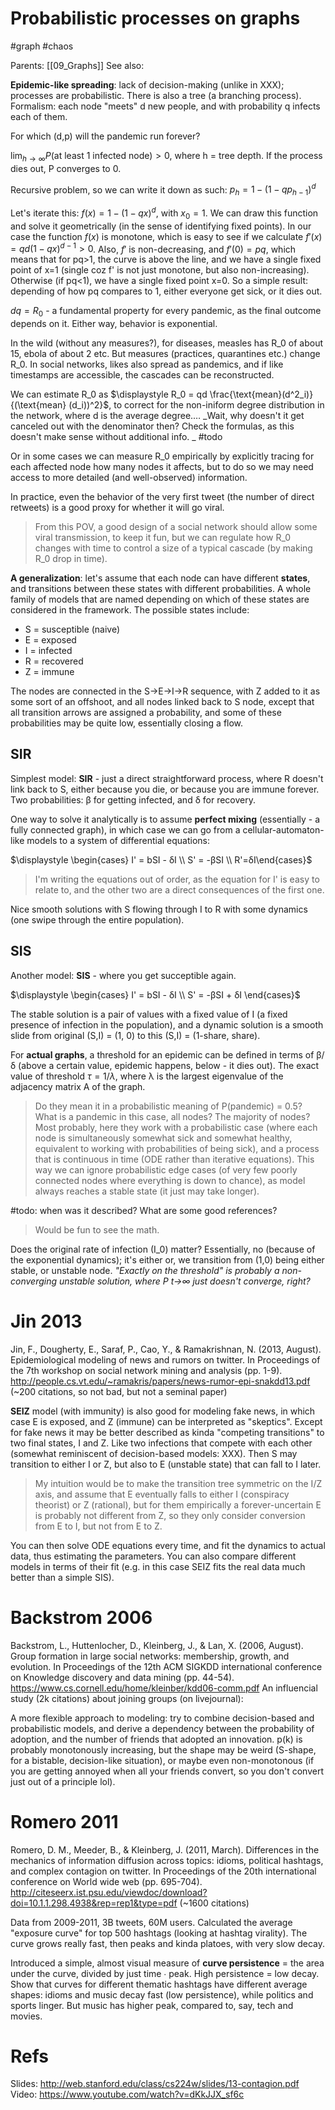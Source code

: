 # Probabilistic processes on graphs

#graph #chaos

Parents: [[09_Graphs]]
See also:

**Epidemic-like spreading**: lack of decision-making (unlike in XXX); processes are probabilistic. There is also a tree (a branching process). Formalism: each node "meets" d new people, and with probability q infects each of them.

For which (d,p) will the pandemic run forever? 

$\displaystyle \lim_{h→∞} P(\text{at least 1 infected node}) >0$, where h = tree depth. If the process dies out, P converges to 0.

Recursive problem, so we can write it down as such: $p_h = 1-(1-qp_{h-1})^d$

Let's iterate this: $f(x) = 1-(1-qx)^d$, with $x_0 = 1$. We can draw this function and solve it geometrically (in the sense of identifying fixed points). In our case the function $f(x)$ is monotone, which is easy to see if we calculate $f'(x) = qd(1-qx)^{d-1}>0$. Also, $f'$ is non-decreasing, and $f'(0)=pq$, which means that for pq>1, the curve is above the line, and we have a single fixed point of x=1 (single coz f' is not just monotone, but also non-increasing). Otherwise (if pq<1), we have a single fixed point x=0. So a simple result: depending of how pq compares to 1, either everyone get sick, or it dies out.

$dq=R_0$ - a fundamental property for every pandemic, as the final outcome depends on it. Either way, behavior is exponential.

In the wild (without any measures?), for diseases, measles has R_0 of about 15, ebola of about 2 etc. But measures (practices, quarantines etc.) change R_0. In social networks, likes also spread as pandemics, and if like timestamps are accessible, the cascades can be reconstructed.

We can estimate R_0 as $\displaystyle R_0 = qd \frac{\text{mean}(d^2_i)}{(\text{mean} (d_i))^2}$, to correct for the non-iniform degree distribution in the network, where d is the average degree.… _Wait, why doesn't it get canceled out with the denominator then? Check the formulas, as this doesn't make sense without additional info. _ #todo

Or in some cases we can measure R_0 empirically by explicitly tracing for each affected node how many nodes it affects, but to do so we may need access to more detailed (and well-observed) information.

In practice, even the behavior of the very first tweet (the number of direct retweets) is a good proxy for whether it will go viral.

> From this POV, a good design of a social network should allow some viral transmission, to keep it fun, but we can regulate how R_0 changes with time to control a size of a typical cascade (by making R_0 drop in time).

**A generalization**: let's assume that each node can have different **states**, and transitions between these states with different probabilities. A whole family of models that are named depending on which of these states are considered in the framework. The possible states include:
* S = susceptible (naive)
* E = exposed
* I = infected
* R = recovered
* Z = immune

The nodes are connected in the S→E→I→R sequence, with Z added to it as some sort of an offshoot, and all nodes linked back to S node, except that all transition arrows are assigned a probability, and some of these probabilities may be quite low, essentially closing a flow.

## SIR

Simplest model: **SIR** - just a direct straightforward process, where R doesn't link back to S, either because you die, or because you are immune forever. Two probabilities: β for getting infected, and δ for recovery.

One way to solve it analytically is to assume **perfect mixing** (essentially - a fully connected graph), in which case we can go from a cellular-automaton-like models to a system of differential equations:

$\displaystyle \begin{cases} I' = bSI - δI \\ S' = -βSI \\ R'=δI\end{cases}$

> I'm writing the equations out of order, as the equation for I' is easy to relate to, and the other two are a direct consequences of the first one.

Nice smooth solutions with S flowing through I to R with some dynamics (one swipe through the entire population).

## SIS

Another model: **SIS** - where you get succeptible again.

$\displaystyle \begin{cases} I' = bSI - δI \\ S' = -βSI + δI \end{cases}$

The stable solution is a pair of values with a fixed value of I (a fixed presence of infection in the population), and a dynamic solution is a smooth slide from original (S,I) = (1, 0) to this (S,I) = (1-share, share).

For **actual graphs**, a threshold for an epidemic can be defined in terms of β/δ (above a certain value, epidemic happens, below - it dies out). The exact value of threshold $τ = 1/λ$, where λ is the largest eigenvalue of the adjacency matrix A of the graph.

> Do they mean it in a probabilistic meaning of P(pandemic) = 0.5? What is a pandemic in this case, all nodes? The majority of nodes? Most probably, here they work with a probabilistic case (where each node is simultaneously somewhat sick and somewhat healthy, equivalent to working with probabilities of being sick), and a process that is continuous in time (ODE rather than iterative equations). This way we can ignore probabilistic edge cases (of very few poorly connected nodes where everything is down to chance), as model always reaches a stable state (it just may take longer).

#todo: when was it described? What are some good references?

> Would be fun to see the math.

Does the original rate of infection (I_0) matter? Essentially, no (because of the exponential dynamics); it's either or, we transition from (1,0) being either stable, or unstable node. _"Exactly on the threshold" is probably a non-converging unstable solution, where P t→∞ just doesn't converge, right?_

# Jin 2013

Jin, F., Dougherty, E., Saraf, P., Cao, Y., & Ramakrishnan, N. (2013, August). Epidemiological modeling of news and rumors on twitter. In Proceedings of the 7th workshop on social network mining and analysis (pp. 1-9).
http://people.cs.vt.edu/~ramakris/papers/news-rumor-epi-snakdd13.pdf
(~200 citations, so not bad, but not a seminal paper)

**SEIZ** model (with immunity) is also good for modeling fake news, in which case E is exposed, and Z (immune) can be interpreted as "skeptics". Except for fake news it may be better described as kinda "competing transitions" to two final states, I and Z. Like two infections that compete with each other (somewhat reminiscent of decision-based models: XXX). Then S may transition to either I or Z, but also to E (unstable state) that can fall to I later.

> My intuition would be to make the transition tree symmetric on the I/Z axis, and assume that E eventually falls to either I (conspiracy theorist) or Z (rational), but for them empirically a forever-uncertain E is probably not different from Z, so they only consider conversion from E to I, but not from E to Z.

You can then solve ODE equations every time, and fit the dynamics to actual data, thus estimating the parameters. You can also compare different models in terms of their fit (e.g. in this case SEIZ fits the real data much better than a simple SIS).

# Backstrom 2006

Backstrom, L., Huttenlocher, D., Kleinberg, J., & Lan, X. (2006, August). Group formation in large social networks: membership, growth, and evolution. In Proceedings of the 12th ACM SIGKDD international conference on Knowledge discovery and data mining (pp. 44-54).
https://www.cs.cornell.edu/home/kleinber/kdd06-comm.pdf
An influencial study (2k citations) about joining groups (on livejournal):

A more flexible approach to modeling: try to combine decision-based and probabilistic models, and derive a dependency between the probability of adoption, and the number of friends that adopted an innovation. p(k) is probably monotonously increasing, but the shape may be weird (S-shape, for a bistable, decision-like situation), or maybe even non-monotonous (if you are getting annoyed when all your friends convert, so you don't convert just out of a principle lol).

# Romero 2011

Romero, D. M., Meeder, B., & Kleinberg, J. (2011, March). Differences in the mechanics of information diffusion across topics: idioms, political hashtags, and complex contagion on twitter. In Proceedings of the 20th international conference on World wide web (pp. 695-704).
http://citeseerx.ist.psu.edu/viewdoc/download?doi=10.1.1.298.4938&rep=rep1&type=pdf
(~1600 citations)

Data from 2009-2011, 3B tweets, 60M users. Calculated the average "exposure curve" for top 500 hashtags (looking at hashtag virality). The curve grows really fast, then peaks and kinda platoes, with very slow decay.

Introduced a simple, almost visual measure of **curve persistence** = the area under the curve, divided by just time ∙ peak. High persistence = low decay. Show that curves for different thematic hashtags have different average shapes: idioms and music decay fast (low persistence), while politics and sports linger. But music has higher peak, compared to, say, tech and movies.

# Refs

Slides:
http://web.stanford.edu/class/cs224w/slides/13-contagion.pdf
Video:
https://www.youtube.com/watch?v=dKkJJX_sf6c